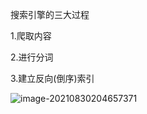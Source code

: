 搜索引擎的三大过程

1.爬取内容

2.进行分词

3.建立反向(倒序)索引



![image-20210830204657371](C:\Users\EDZ\AppData\Roaming\Typora\typora-user-images\image-20210830204657371.png)